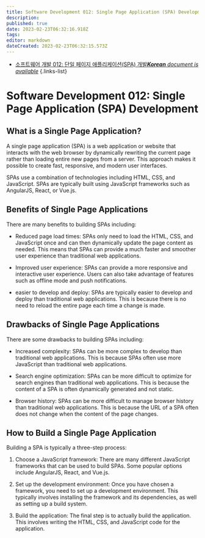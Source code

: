 ```yaml
---
title: Software Development 012: Single Page Application (SPA) Development
description: 
published: true
date: 2023-02-23T06:32:16.918Z
tags: 
editor: markdown
dateCreated: 2023-02-23T06:32:15.573Z
---
```


- [소프트웨어 개발 012: 단일 페이지 애플리케이션(SPA) 개발***Korean** document is available*](/ko/Knowledge-base/Software-Development/Learning/software-development-012-single-page-application-spa-development)
{.links-list}


# Software Development 012: Single Page Application (SPA) Development

## What is a Single Page Application?

A single page application (SPA) is a web application or website that interacts with the web browser by dynamically rewriting the current page rather than loading entire new pages from a server. This approach makes it possible to create fast, responsive, and modern user interfaces.

SPAs use a combination of technologies including HTML, CSS, and JavaScript. SPAs are typically built using JavaScript frameworks such as AngularJS, React, or Vue.js.

## Benefits of Single Page Applications

There are many benefits to building SPAs including:

- Reduced page load times: SPAs only need to load the HTML, CSS, and JavaScript once and can then dynamically update the page content as needed. This means that SPAs can provide a much faster and smoother user experience than traditional web applications.

- Improved user experience: SPAs can provide a more responsive and interactive user experience. Users can also take advantage of features such as offline mode and push notifications.

- easier to develop and deploy: SPAs are typically easier to develop and deploy than traditional web applications. This is because there is no need to reload the entire page each time a change is made.

## Drawbacks of Single Page Applications

There are some drawbacks to building SPAs including:

- Increased complexity: SPAs can be more complex to develop than traditional web applications. This is because SPAs often use more JavaScript than traditional web applications.

- Search engine optimization: SPAs can be more difficult to optimize for search engines than traditional web applications. This is because the content of a SPA is often dynamically generated and not static.

- Browser history: SPAs can be more difficult to manage browser history than traditional web applications. This is because the URL of a SPA often does not change when the content of the page changes.

## How to Build a Single Page Application

Building a SPA is typically a three-step process:

1. Choose a JavaScript framework: There are many different JavaScript frameworks that can be used to build SPAs. Some popular options include AngularJS, React, and Vue.js.

2. Set up the development environment: Once you have chosen a framework, you need to set up a development environment. This typically involves installing the framework and its dependencies, as well as setting up a build system.

3. Build the application: The final step is to actually build the application. This involves writing the HTML, CSS, and JavaScript code for the application.
